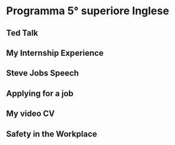 # Programma 5° superiore Inglese

## Ted Talk

## My Internship Experience

## Steve Jobs Speech

## Applying for a job

## My video CV

## Safety in the Workplace
<!--stackedit_data:
eyJoaXN0b3J5IjpbMzk0MTM0MTk4LDE3MjUxNTU5ODgsMTkyMD
Y0NjI2MCwtMjA4ODc0NjYxMl19
-->